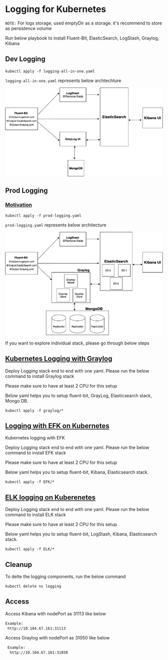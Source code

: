 # Logging for Kubernetes

`NOTE:` For logs storage, used emptyDir as a storage. it's recommend to store as persistence volume

Run below playbook to install Fluent-Bit, ElasticSearch, LogStash, Graylog, Kibana

## Dev Logging

```
kubectl apply -f logging-all-in-one.yaml
```

`logging-all-in-one.yaml` represents below archtechture 

![logging-arch](./Logging-Arch.png)


## Prod Logging

### [Motivation](https://docs.graylog.org/en/4.0/pages/architecture.html#bigger-production-setup)

```
kubectl apply -f prod-logging.yaml
```

`prod-logging.yaml` represents below architecture 

![prod-logging](./Logging-Prod-Arch.png)


If you want to explore individual stack, please go through below steps 


## [Kubernetes Logging with Graylog](https://github.com/angudadevops/k8s_addons/tree/master/logging/graylog)

Deploy Logging stack end to end with one yaml. Please run the below command to install Graylog stack

   Please make sure to have at least 2 CPU for this setup

   Below yaml helps you to setup fluent-bit, GrayLog, Elasticsearch stack, Mongo DB.
   ```
   kubectl apply -f graylog/*
   ```


## [Logging with EFK on Kubernetes](https://github.com/angudadevops/k8s_addons/tree/master/logging/EFK)

Kubernetes logging with EFK

Deploy Logging stack end to end with one yaml. Please run the below command to install EFK stack 

   Please make sure to have at least 2 CPU for this setup
 
   Below yaml helps you to setup fluent-bit, Kibana, Elasticsearch stack. 
   ```
   kubectl apply -f EFK/*
   ``` 

## [ELK logging on Kuberenetes](https://github.com/angudadevops/k8s_addons/tree/master/logging/ELK)

Deploy Logging stack end to end with one yaml. Please run the below command to install ELK stack

   Please make sure to have at least 2 CPU for this setup

   Below yaml helps you to setup fluent-bit, LogStash, Kibana, Elasticsearch stack.
   ```
   kubectl apply -f ELK/*
   ```

## Cleanup

To delte the logging components, run the below command
  ```
  kubectl delete ns logging
  ```

## Access
Access Kibana with nodePort as 31113 like below 

  ```
  Example: 
   http://10.104.67.161:31113
  ```
Access Graylog with nodePort as 31050 like below

 ```
  Example:
   http://10.104.67.161:31050
  ```
